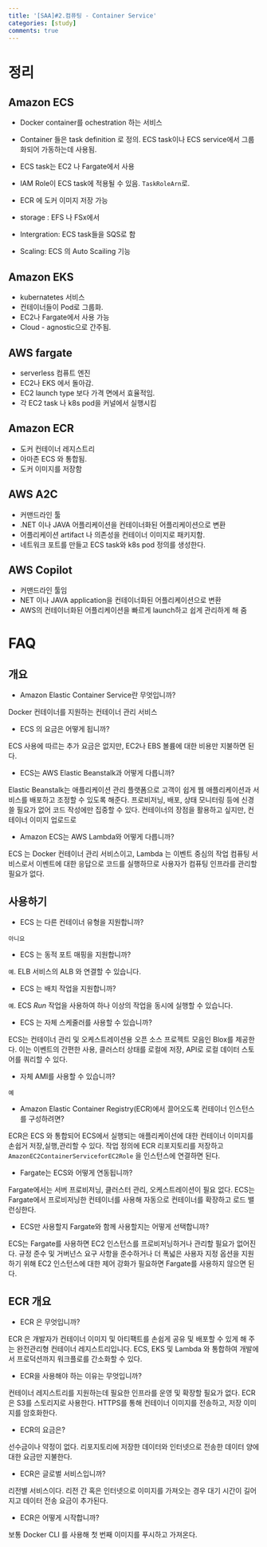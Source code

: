 ```yaml
---
title: '[SAA]#2.컴퓨팅 - Container Service'
categories: [study]
comments: true
---
```


# 정리

## Amazon ECS

* Docker container를 ochestration 하는 서비스

* Container 들은 task definition 로 정의. ECS task이나 ECS service에서 그룹화되어 가동하는데 사용됨.
* ECS task는 EC2 나 Fargate에서 사용
* IAM Role이 ECS task에 적용될 수 있음. `TaskRoleArn`로.
* ECR 에 도커 이미지 저장 가능

* storage :  EFS 나 FSx에서
* Intergration: ECS task들을 SQS로 함
* Scaling: ECS 의 Auto Scailing 기능


## Amazon EKS

* kubernatetes 서비스
* 컨테이너들이 Pod로 그룹화.
* EC2나 Fargate에서 사용 가능
* Cloud - agnostic으로 간주됨.

## AWS fargate

* serverless 컴퓨트 엔진
* EC2나 EKS 에서 돌아감.
* EC2 launch type 보다 가격 면에서 효율적임.
* 각 EC2 task 나 k8s pod을 커널에서 실행시킴

## Amazon ECR
* 도커 컨테이너 레지스트리
* 아마존 ECS 와 통합됨.
* 도커 이미지를 저장함

## AWS A2C
* 커맨드라인 툴
* .NET 이나 JAVA 어플리케이션을 컨테이너화된 어플리케이션으로 변환
* 어플리케이션 artifact 나 의존성을 컨테이너 이미지로 패키지함.
* 네트워크 포트를 만들고 ECS task와 k8s pod 정의를 생성한다.

## AWS Copilot
* 커맨드라인 툴임
* NET 이나 JAVA application을 컨테이너화된 어플리케이션으로 변환
* AWS의 컨테이너화된 어플리케이션을 빠르게 launch하고 쉽게 관리하게 해 줌

# FAQ

## 개요

* Amazon Elastic Container Service란 무엇입니까?

Docker 컨테이너를 지원하는 컨테이너 관리 서비스

* ECS 의 요금은 어떻게 됩니까?

ECS 사용에 따르는 추가 요금은 없지만, EC2나 EBS 볼륨에 대한 비용만 지불하면 된다.

* ECS는 AWS Elastic Beanstalk과 어떻게 다릅니까? 

Elastic Beanstalk는 애플리케이션 관리 플랫폼으로 고객이 쉽게 웹 애플리케이션과 서비스를 배포하고 조정할 수 있도록 해준다. 프로비저닝, 배포, 상태 모니터링 등에 신경 쓸 필요가 없어 코드 작성에만 집중할 수 있다. 컨테이너의 장점을 활용하고 싶지만, 컨테이너 이미지 업로드로 

* Amazon ECS는 AWS Lambda와 어떻게 다릅니까?

ECS 는 Docker 컨테이너 관리 서비스이고, Lambda 는 이벤트 중심의 작업 컴퓨팅 서비스로서 이벤트에 대한 응답으로 코드를 실행하므로 사용자가 컴퓨팅 인프라를 관리할 필요가 없다.

## 사용하기

* ECS 는 다른 컨테이너 유형을 지원합니까?

`아니요`

* ECS 는 동적 포트 매핑을 지원합니까?

`예`. ELB 서비스의 ALB 와 연결할 수 있습니다.

* ECS 는 배치 작업을 지원합니까?

`예`. ECS *Run* 작업을 사용하여 하나 이상의 작업을 동시에 실행할 수 있습니다.

* ECS 는 자체 스케줄러를 사용할 수 있습니까?

ECS는 컨테이너 관리 및 오케스트레이션용 오픈 소스 프로젝트 모음인 Blox를 제공한다. 이는 이벤트의 간편한 사용, 클러스터 상태를 로컬에 저장, API로 로컬 데이터 스토어를 쿼리할 수 있다.

* 자체 AMI를 사용할 수 있습니까?

`예`

* Amazon Elastic Container Registry(ECR)에서 끌어오도록 컨테이너 인스턴스를 구성하려면?

ECR은 ECS 와 통합되어 ECS에서 실행되는 애플리케이션에 대한 컨테이너 이미지를 손쉽거 저장,실행,관리할 수 있다. 작업 정의에 ECR 리포지토리를 저장하고 `AmazonEC2ContainerServiceforEC2Role` 을 인스턴스에 연결하면 된다.

* Fargate는 ECS와 어떻게 연동됩니까?

Fargate에서는 서버 프로비저닝, 클러스터 관리, 오케스트레이션이 필요 없다. ECS는 Fargate에서 프로비저닝한 컨테이너를 사용해 자동으로 컨테이너를 확장하고 로드 밸런싱한다.

* ECS만 사용할지 Fargate와 함께 사용할지는 어떻게 선택합니까?

ECS는 Fargate를 사용하면 EC2 인스턴스를 프로비저닝하거나 관리할 필요가 없어진다. 규정 준수 및 거버넌스 요구 사항을 준수하거나 더 폭넓은 사용자 지정 옵션을 지원하기 위해 EC2 인스턴스에 대한 제어 강화가 필요하면 Fargate를 사용하지 않으면 된다.

## ECR 개요

* ECR 은 무엇입니까?

ECR 은 개발자가 컨테이너 이미지 및 아티팩트를 손쉽게 공유 및 배포할 수 있게 해 주는 완전관리형 컨테이너 레지스트리입니다.
ECS, EKS 및 Lambda 와 통합하여 개발에서 프로덕션까지 워크플로를 간소화할 수 있다.

* ECR을 사용해야 하는 이유는 무엇입니까?

컨테이너 레지스트리를 지원하는데 필요한 인프라를 운영 및 확장할 필요가 없다. ECR 은 S3를 스토리지로 사용한다. HTTPS를 통해 컨테이너 이미지를 전송하고, 저장 이미지를 암호화한다.

* ECR의 요금은?

선수금이나 약정이 없다. 리포지토리에 저장한 데이터와 인터넷으로 전송한 데이터 양에 대한 요금만 지불한다.

* ECR은 글로벌 서비스입니까?

리전별 서비스이다. 리전 간 혹은 인터넷으로 이미지를 가져오는 경우 대기 시간이 길어지고 데이터 전송 요금이 추가된다.


* ECR은 어떻게 시작합니까?

보통 Docker CLI 를 사용해 첫 번째 이미지를 푸시하고 가져온다.

